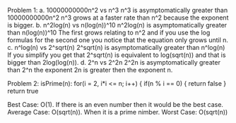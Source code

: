 Problem 1:
a. 10000000000n^2 vs n^3
n^3 is asymptomatically greater than 10000000000n^2
n^3 grows at a faster rate than n^2 because the exponent is bigger.
b. n^2log(n) vs n(log(n))^10
n^2log(n) is asymptomatically greater than n(log(n))^10
The first grows relating to n^2 and if you use the log formulas for the second one you notice that the equation only grows until n.
c. n^log(n) vs 2^sqrt(n)
2^sqrt(n) is asymptomatically greater than n^log(n)
If you simplify you get that 2^sqrt(n) is equivalent to log(sqrt(n)) and that is bigger than 2log(log(n)).
d. 2^n vs 2^2n
2^2n is asymptomatically greater than 2^n
the exponent 2n is greater then the exponent n.

Problem 2:
isPrime(n): 
  for(i = 2, i*i <= n; i++) {
    if(n % i == 0) {
      return false
    }
  return true

  Best Case: O(1). If there is an even number then it would be the best case.
  Average Case: O(sqrt(n)). When it is a prime nimber.
  Worst Case: O(sqrt(n))
 
